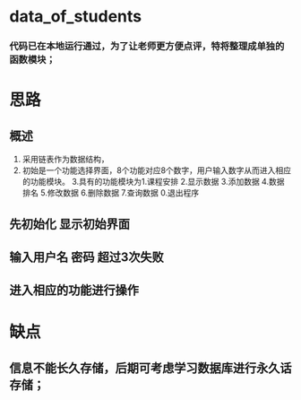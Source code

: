 # data_of_students
### 代码已在本地运行通过，为了让老师更方便点评，特将整理成单独的函数模块；
# 思路
## 概述
  1. 采用链表作为数据结构，
  2. 初始是一个功能选择界面，8个功能对应8个数字，用户输入数字从而进入相应的功能模块。
  3.具有的功能模块为1.课程安排 2.显示数据 3.添加数据 4.数据排名 5.修改数据 6.删除数据 7.查询数据 0.退出程序
## 先初始化 显示初始界面 
## 输入用户名 密码 超过3次失败 
## 进入相应的功能进行操作
# 缺点
## 信息不能长久存储，后期可考虑学习数据库进行永久话存储；
